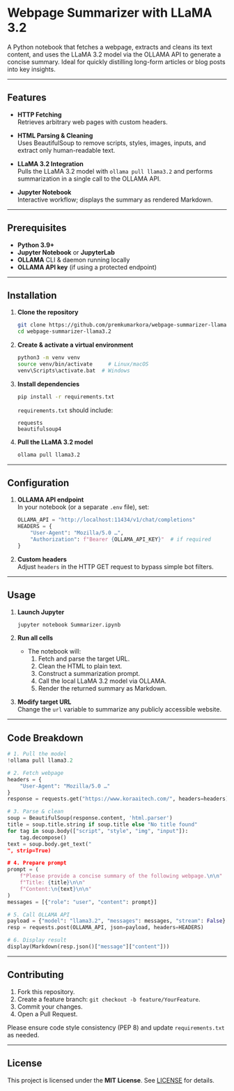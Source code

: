 # Webpage Summarizer with LLaMA 3.2

A Python notebook that fetches a webpage, extracts and cleans its text content, and uses the LLaMA 3.2 model via the OLLAMA API to generate a concise summary. Ideal for quickly distilling long-form articles or blog posts into key insights.

---

## Features

- **HTTP Fetching**  
  Retrieves arbitrary web pages with custom headers.

- **HTML Parsing & Cleaning**  
  Uses BeautifulSoup to remove scripts, styles, images, inputs, and extract only human-readable text.

- **LLaMA 3.2 Integration**  
  Pulls the LLaMA 3.2 model with `ollama pull llama3.2` and performs summarization in a single call to the OLLAMA API.

- **Jupyter Notebook**  
  Interactive workflow; displays the summary as rendered Markdown.

---

## Prerequisites

- **Python 3.9+**  
- **Jupyter Notebook** or **JupyterLab**  
- **OLLAMA** CLI & daemon running locally  
- **OLLAMA API key** (if using a protected endpoint)

---

## Installation

1. **Clone the repository**  
   ```bash
   git clone https://github.com/premkumarkora/webpage-summarizer-llama3.2.git
   cd webpage-summarizer-llama3.2
   ```

2. **Create & activate a virtual environment**  
   ```bash
   python3 -m venv venv
   source venv/bin/activate     # Linux/macOS
   venv\Scripts\activate.bat  # Windows
   ```

3. **Install dependencies**  
   ```bash
   pip install -r requirements.txt
   ```

   `requirements.txt` should include:
   ```
   requests
   beautifulsoup4
   ```

4. **Pull the LLaMA 3.2 model**  
   ```bash
   ollama pull llama3.2
   ```

---

## Configuration

1. **OLLAMA API endpoint**  
   In your notebook (or a separate `.env` file), set:
   ```python
   OLLAMA_API = "http://localhost:11434/v1/chat/completions"
   HEADERS = {
       "User-Agent": "Mozilla/5.0 …",
       "Authorization": f"Bearer {OLLAMA_API_KEY}"  # if required
   }
   ```

2. **Custom headers**  
   Adjust `headers` in the HTTP GET request to bypass simple bot filters.

---

## Usage

1. **Launch Jupyter**  
   ```bash
   jupyter notebook Summarizer.ipynb
   ```

2. **Run all cells**  
   - The notebook will:
     1. Fetch and parse the target URL.
     2. Clean the HTML to plain text.
     3. Construct a summarization prompt.
     4. Call the local LLaMA 3.2 model via OLLAMA.
     5. Render the returned summary as Markdown.

3. **Modify target URL**  
   Change the `url` variable to summarize any publicly accessible website.

---

## Code Breakdown

```python
# 1. Pull the model
!ollama pull llama3.2

# 2. Fetch webpage
headers = {
    "User-Agent": "Mozilla/5.0 …"
}
response = requests.get("https://www.koraaitech.com/", headers=headers)

# 3. Parse & clean
soup = BeautifulSoup(response.content, 'html.parser')
title = soup.title.string if soup.title else "No title found"
for tag in soup.body(["script", "style", "img", "input"]):
    tag.decompose()
text = soup.body.get_text("
", strip=True)

# 4. Prepare prompt
prompt = (
    f"Please provide a concise summary of the following webpage.\n\n"
    f"Title: {title}\n\n"
    f"Content:\n{text}\n\n"
)
messages = [{"role": "user", "content": prompt}]

# 5. Call OLLAMA API
payload = {"model": "llama3.2", "messages": messages, "stream": False}
resp = requests.post(OLLAMA_API, json=payload, headers=HEADERS)

# 6. Display result
display(Markdown(resp.json()["message"]["content"]))
```

---

## Contributing

1. Fork this repository.  
2. Create a feature branch: `git checkout -b feature/YourFeature`.  
3. Commit your changes.  
4. Open a Pull Request.

Please ensure code style consistency (PEP 8) and update `requirements.txt` as needed.

---

## License

This project is licensed under the **MIT License**. See [LICENSE](LICENSE) for details.
